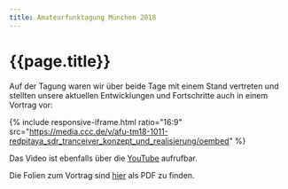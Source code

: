 ```yaml
---
title: Amateurfunktagung München 2018
---
```


# {{page.title}}

Auf der Tagung waren wir über beide Tage mit einem Stand vertreten und stellten unsere aktuellen Entwicklungen und Fortschritte auch in einem Vortrag vor:

{% include responsive-iframe.html ratio="16:9" src="https://media.ccc.de/v/afu-tm18-1011-redpitaya_sdr_tranceiver_konzept_und_realisierung/oembed" %}

Das Video ist ebenfalls über die [YouTube](https://youtube.com/watch?v=vvGWIOGF3LM) aufrufbar.

Die Folien zum Vortrag sind [hier](slides) als PDF zu finden.
